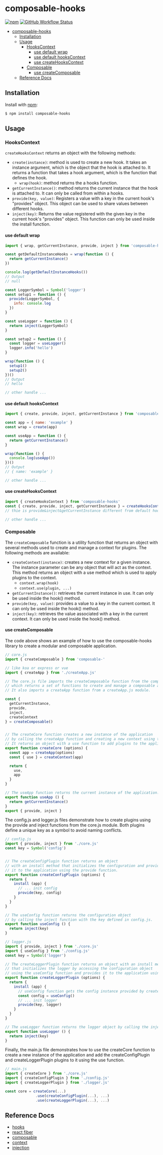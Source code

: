 # composable-hooks
[![npm](https://img.shields.io/npm/v/composable-hooks)](https://www.npmjs.com/package/composable-hooks)
[![GitHub Workflow Status](https://img.shields.io/github/actions/workflow/status/josudoey/composable-hooks/action.yml)](https://github.com/josudoey/composable-hooks/actions)

- [composable-hooks](#composable-hooks)
  - [Installation](#installation)
  - [Usage](#usage)
    - [HooksContext](#hookscontext)
      - [use default wrap](#use-default-wrap)
      - [use default hooksContext](#use-default-hookscontext)
      - [use createHooksContext](#use-createhookscontext)
    - [Composable](#composable)
      - [use createComposable](#use-createcomposable)
  - [Reference Docs](#reference-docs)

## Installation

Install with [npm](https://www.npmjs.com/):

```sh
$ npm install composable-hooks
```

## Usage

### HooksContext
`createHooksContext` returns an object with the following methods:
- `create(instance)`: method is used to create a new hook. It takes an instance argument, which is the object that the hook is attached to. It returns a function that takes a hook argument, which is the function that defines the hook.
  - `wrap(hook)`: method returns the a hooks function.
- `getCurrentInstance()`: method returns the current instance that the hook is attached to. It can only be called from within a hooks.
- `provide(key, value)`: Registers a value with a key in the current hook's "provides" object. This object can be used to share values between different hooks.
- `inject(key)`: Returns the value registered with the given key in the current hook's "provides" object. This function can only be used inside the install function.

#### use default wrap

```mjs
import { wrap, getCurrentInstance, provide, inject } from 'composable-hooks'

const getDefaultInstanceHooks = wrap(function () {
  return getCurrentInstance()
})

console.log(getDefaultInstanceHooks())
// Output
// null

const LoggerSymbol = Symbol('logger')
const setup1 = function () {
  provide(LoggerSymbol, {
    info: console.log
  })
}

const useLogger = function () {
  return inject(LoggerSymbol)
}

const setup2 = function () {
  const logger = useLogger()
  logger.info('hello')
}

wrap(function () {
  setup1()
  setup2()
})()
// Output
// hello

// other handle ...

```

#### use default hooksContext
```mjs
import { create, provide, inject, getCurrentInstance } from 'composable-hooks'

const app = { name: 'example' }
const wrap = create(app)

const useApp = function () {
  return getCurrentInstance()
}

wrap(function () {
  console.log(useApp())
})()
// Output
// { name: 'example' }

// other handle ...

```


#### use createHooksContext

```mjs
import { createHooksContext } from 'composable-hooks'
const { create, provide, inject, getCurrentInstance } = createHooksContext()
// thie is provide&inject&getCurrentInstance different from default hooksContext

// other handle ...

```


### Composable
The `createComposable` function is a utility function that returns an object with several methods used to create and manage a context for plugins. The following methods are available:

- `createContext(instance)`: creates a new context for a given instance. The instance parameter can be any object that will act as the context. This method returns an object with a use method which is used to apply plugins to the context.
  - `context.wrap(hook)`
  - `context.use(plugin, ...)`
- `getCurrentInstance()`: retrieves the current instance in use. It can only be used inside the hook() method.
- `provide(key, value)`: provides a value to a key in the current context. It can only be used inside the hook() method.
- `inject(key)`: retrieves the value associated with a key in the current context. It can only be used inside the hook() method.


#### use createComposable
The code above shows an example of how to use the composable-hooks library to create a modular and composable application.

```mjs
// core.js
import { createComposable } from 'composable-'

// like koa or express or vue
import { createApp } from './createApp.js' 

// The core.js file imports the createComposable function from the composable-hooks library,
// which returns a set of functions to create and manage a composable application.
// It also imports a createApp function from a createApp.js module.

const {
  getCurrentInstance,
  provide,
  inject,
  createContext
} = createComposable()


// The createCore function creates a new instance of the application
// by calling the createApp function and creating a new context using the createContext function from the createComposable module.
// It returns an object with a use function to add plugins to the application and an app property to access the application instance.
export function createCore (options) {
  const app = createApp(options)
  const { use } = createContext(app)

  return {
    use,
    app
  }
}

// The useApp function returns the current instance of the application.
export function useApp () {
  return getCurrentInstance()
}
export { provide, inject }
```

The config.js and logger.js files demonstrate how to create plugins using the provide and inject functions from the core.js module. Both plugins define a unique key as a symbol to avoid naming conflicts.

```mjs
// config.js
import { provide, inject } from './core.js'
const key = Symbol('config')


// The createConfigPlugin function returns an object
// with an install method that initializes the configuration and provides
// it to the application using the provide function.
export function createConfigPlugin (options) {
  return {
    install (app) {
      // ... init config
      provide(key, config)
    }
  }
}

// The useConfig function returns the configuration object
// by calling the inject function with the key defined in config.js.
export function useConfig () {
  return inject(key)
}
```

```mjs
// logger.js
import { provide, inject } from './core.js'
import { useConfig } from './config.js'
const key = Symbol('logger')

// The createLoggerPlugin function returns an object with an install method
// that initializes the logger by accessing the configuration object
// using the useConfig function and provides it to the application using the provide function.
export function createLoggerPlugin (options) {
  return {
    install (app) {
      // useConfig function gets the config instance provided by createConfigPlugin's install function.
      const config = useConfig()
      // ... init logger
      provide(key, logger)
    }
  }
}

// The useLogger function returns the logger object by calling the inject function with the key defined in logger.js.
export function useLogger () {
  return inject(key)
}
```

Finally, the main.js file demonstrates how to use the createCore function to create a new instance of the application and add the createConfigPlugin and createLoggerPlugin plugins to it using the use function.

```mjs
// main.js
import { createCore } from './core.js'
import { createConfigPlugin } from './config.js'
import { createLoggerPlugin } from './logger.js'

const core = createCore(...)
              .use(createConfigPlugin(...), ...)
              .use(createLoggerPlugin(...), ...) 
```



## Reference Docs
- [hooks](https://reactjs.org/docs/hooks-intro.html)
- [react fiber](https://github.com/facebook/react/blob/6ff1733e63fdb948ae973a713741b4526102c73c/packages/react-reconciler/src/ReactFiberWorkLoop.js#L1910-L1927)
- [composable](https://vuejs.org/guide/reusability/composables.html#what-is-a-composable)
- [context](https://github.com/vuejs/core/blob/a0e7dc334356e9e6ffaa547d29e55b34b9b8a04d/packages/runtime-core/src/apiCreateApp.ts#L204)
- [injection](https://github.com/vuejs/core/blob/a0e7dc334356e9e6ffaa547d29e55b34b9b8a04d/packages/runtime-core/src/apiInject.ts#L6)
